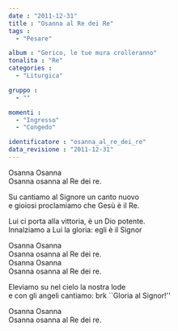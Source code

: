 ```yaml
---
date : "2011-12-31"
title : "Osanna al Re dei Re"
tags : 
  - "Pesare"

album : "Gerico, le tue mura crolleranno"
tonalita : "Re"
categories : 
  - "Liturgica"

gruppo : 
  - ""

momenti : 
  - "Ingresso"
  - "Congedo"

identificatore : "osanna_al_re_dei_re"
data_revisione : "2011-12-31"
---
```

  
  
  
 Osanna  Osanna  
 Osanna osanna al Re dei re.  
  
  
  
 Su cantiamo al Signore  un canto nuovo  
 e gioiosi proclamiamo che  Gesù è il Re.  
  
  
  
  
Lui ci porta alla vittoria, è un Dio potente.  
Innalziamo a Lui la gloria: egli è il Signor  
  
  
  
 Osanna  Osanna  
 Osanna osanna al Re dei re.  
 Osanna  Osanna  
 Osanna osanna al Re dei re.  
  
  
  
 Eleviamo  su nel cielo  la nostra lode  
 e con gli angeli cantiamo: brk ``Gloria al Signor!''  
  
  
  
 Osanna  Osanna  
 Osanna osanna al Re dei re.  
  
  
  
  
  
  
  
